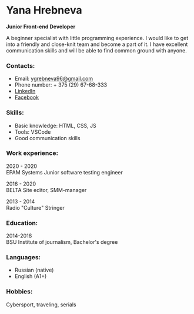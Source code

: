 # Yana Hrebneva
**Junior Front-end Developer**

A beginner specialist with little programming experience. I would like to get into a friendly and close-knit team and become a part of it. I have excellent communication skills and will be able to find common ground with anyone.

### Contacts: 
* Email: ygrebneva96@gmail.com 
* Phone number: + 375 (29) 67-68-333
* [LinkedIn](www.linkedin.com/in/yana-hrebneva) 
* [Facebook](https://www.facebook.com/profile.php?id=100009577472425)

### Skills:
* Basic knowledge: HTML, CSS, JS
* Tools: VSCode 
* Good communication skills 

### Work experience:
2020 - 2020  
EPAM Systems Junior software testing engineer  

2016 - 2020  
BELTA Site editor, SMM-manager  

2013 - 2014  
Radio "Culture" Stringer

### Education:
2014-2018  
BSU Institute of journalism, Bachelor's degree

### Languages:
* Russian (native)
* English (A1+)

### Hobbies:
Cybersport, traveling, serials